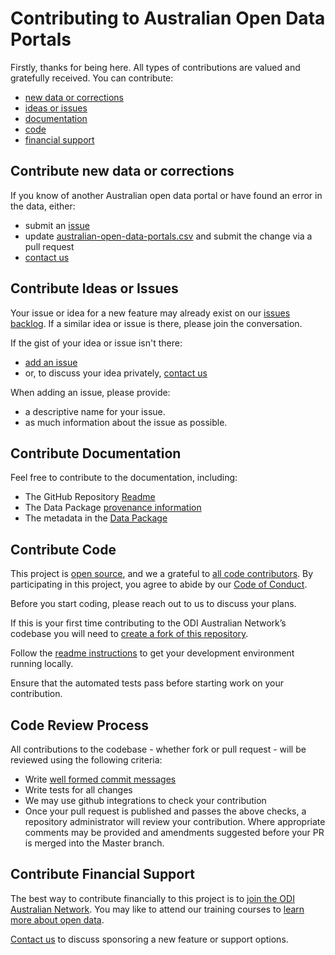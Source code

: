 # Contributing to Australian Open Data Portals

Firstly, thanks for being here. All types of contributions are valued and gratefully received. You can contribute:

- [new data or corrections](#contribute-new-data-or-corrections)
- [ideas or issues](#contribute-ideas-or-issues)
- [documentation](#contribute-documentation)
- [code](#contribute-code)
- [financial support](#contribute-financial-support)

## Contribute new data or corrections

If you know of another Australian open data portal or have found an error in the data, either:

- submit an [issue][gh_issues]
- update [australian-open-data-portals.csv][dp_data] and submit the change via a pull request
- [contact us][contact]

## Contribute Ideas or Issues

Your issue or idea for a new feature may already exist on our [issues backlog][gh_issues]. If a similar idea or issue is there, please join the conversation.

If the gist of your idea or issue isn't there:

- [add an issue][gh_issues]
- or, to discuss your idea privately, [contact us][contact]

When adding an issue, please provide:

- a descriptive name for your issue.
- as much information about the issue as possible.

## Contribute Documentation

Feel free to contribute to the documentation, including:

- The GitHub Repository [Readme][gh_readme]
- The Data Package [provenance information][dp_provenance]
- The metadata in the [Data Package][dp_datapackage_json]

## Contribute Code
This project is [open source][gh_license], and we a grateful to [all code contributors][gh_contributors]. By participating in this project, you agree to abide by our [Code of Conduct][gh_code_of_conduct].

Before you start coding, please reach out to us to discuss your plans.

If this is your first time contributing to the ODI Australian Network’s codebase you will need to [create a fork of this repository](https://help.github.com/articles/fork-a-repo/).

Follow the [readme instructions][gh_readme] to get your development environment running locally.

Ensure that the automated tests pass before starting work on your contribution.

## Code Review Process

All contributions to the codebase - whether fork or pull request - will be reviewed using the following criteria:

- Write [well formed commit messages](http://tbaggery.com/2008/04/19/a-note-about-git-commit-messages.html)
- Write tests for all changes
- We may use github integrations to check your contribution
- Once your pull request is published and passes the above checks, a repository administrator will review your contribution. Where appropriate comments may be provided and amendments suggested before your PR is merged into the Master branch.

## Contribute Financial Support

The best way to contribute financially to this project is to [join the ODI Australian Network](https://theodi.org.au/).  You may like to attend our training courses to [learn more about open data](https://theodi.org.au/events-learning/).

[Contact us][contact] to discuss sponsoring a new feature or support options.

[contact]: https://theodi.org.au/contact/

[gh_issues]: https://github.com/ODIQueensland/opendataportals/issues
[gh_readme]: https://github.com/ODIQueensland/opendataportals/blob/master/README.md
[gh_code_of_conduct]: https://github.com/ODIQueensland/opendataportals
[gh_license]: https://github.com/ODIQueensland/opendataportals/blob/master/LICENSE
[gh_contributors]: https://github.com/ODIQueensland/opendataportals/graphs/contributors

[dp_data]: https://github.com/ODIQueensland/opendataportals/blob/master/data_package/data/australian-open-data-portals.csv
[dp_provenance]: https://github.com/ODIQueensland/opendataportals/blob/master/data_package/readme.md
[dp_datapackage_json]: https://github.com/ODIQueensland/opendataportals/blob/master/data_package/datapackage.json
